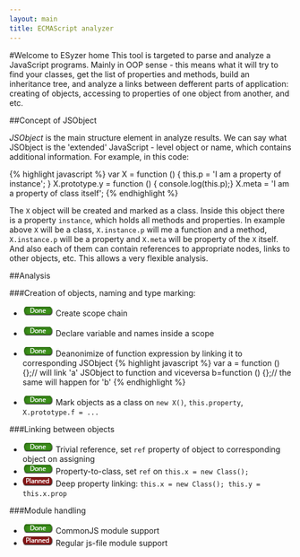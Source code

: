 ```yaml
---
layout: main
title: ECMAScript analyzer
---
```


#Welcome to ESyzer home
This tool is targeted to parse and analyze a JavaScript programs. Mainly in OOP sense - this means what it will try
to find your classes, get the list of properties and methods, build an inheritance tree, and analyze a links between
defferent parts of application: creating of objects, accessing to properties of one object from another, and etc.

##Concept of JSObject

*JSObject* is the main structure element in analyze results. We can say what JSObject is the 'extended' JavaScript - level
object or name, which contains additional information. For example, in this code:

{% highlight javascript %}
var X = function () {
    this.p = 'I am a property of instance';
}
X.prototype.y = function () { console.log(this.p);}
X.meta = 'I am a property of class itself';
{% endhighlight %}

The `X` object will be created and marked as a class. Inside this object there is a property `instance`, which holds all
methods and properties. In example above `X` will be a class, `X.instance.p` will me a function and a method,
`X.instance.p` will be a property and `X.meta` will be property of the `X` itself.
And also each of them can contain references to appropriate nodes, links to other objects, etc.
This allows a very flexible analysis.

##Analysis

###Creation of objects, naming and type marking:
 - ![](images/done.png) Create scope chain
 - ![](images/done.png) Declare variable and names inside a scope
 - ![](images/done.png) Deanonimize of function expression by linking it to corresponding JSObject
{% highlight javascript %}
var a = function () {};// will link 'a' JSObject to function and viceversa
b=function () {};// the same will happen for 'b'
{% endhighlight %}

 - ![](images/done.png) Mark objects as a class on `new X()`, `this.property`, `X.prototype.f = ...`

###Linking between objects
 - ![](images/done.png) Trivial reference, set `ref` property of object to corresponding object on assigning
 - ![](images/done.png) Property-to-class, set `ref` on `this.x = new Class();`
 - ![](images/planned.png) Deep property linking: `this.x = new Class(); this.y = this.x.prop`

###Module handling
 - ![](images/done.png) CommonJS module support
 - ![](images/planned.png) Regular js-file module support
